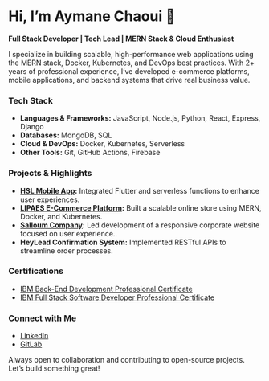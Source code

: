 # Hi, I’m Aymane Chaoui 👋

**Full Stack Developer | Tech Lead | MERN Stack & Cloud Enthusiast**

I specialize in building scalable, high-performance web applications using the MERN stack, Docker, Kubernetes, and DevOps best practices. With 2+ years of professional experience, I’ve developed e-commerce platforms, mobile applications, and backend systems that drive real business value.

### Tech Stack
- **Languages & Frameworks:** JavaScript, Node.js, Python, React, Express, Django
- **Databases:** MongoDB, SQL
- **Cloud & DevOps:** Docker, Kubernetes, Serverless
- **Other Tools:** Git, GitHub Actions, Firebase

### Projects & Highlights
- **[HSL Mobile App](https://hsl.ma/):** Integrated Flutter and serverless functions to enhance user experiences.
- **[LIPAES E-Commerce Platform](https://www.lipaes.com/):** Built a scalable online store using MERN, Docker, and Kubernetes.
- **[Salloum Company](https://salloumcompany.com/):** Led development of a responsive corporate website focused on user experience..
- **HeyLead Confirmation System:** Implemented RESTful APIs to streamline order processes.

### Certifications
- [IBM Back-End Development Professional Certificate](https://www.coursera.org/account/accomplishments/professional-cert/5HXMWPNZ3YG1)
- [IBM Full Stack Software Developer Professional Certificate](https://www.coursera.org/account/accomplishments/professional-cert/3XRUKXVQ53NM)

### Connect with Me
- [LinkedIn]([your-linkedin-profile-url](https://www.linkedin.com/in/chaouidev/))
- [GitLab](https://gitlab.com/CodeNeyam)

Always open to collaboration and contributing to open-source projects. Let’s build something great!
